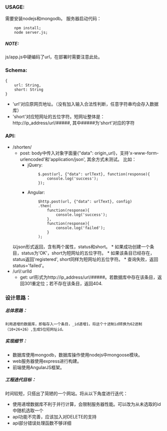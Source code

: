 ### USAGE:
需要安装nodejs和mongodb。
服务器启动代码：
```
    npm install;
    node server.js;
```
##### NOTE:
js/app.js中硬编码了url，在部署时需要注意此处。
### Schema:
```
{
    url: String,
    short: String
}
```
- 'url'对应原网页地址。（没有加入输入合法性判断，任意字符串均会存入数据库）
- 'short'对应短网址的五位字符。短网址整体是：http://ip_address/url/#####, 其中#####为'short'对应的字符

### API:
- /shorten/
    + post: body中传入对象字面量{"data": origin_url}，支持'x-www-form-urlencoded'和'application/json', 其余方式未测试。
        比如：
        * jQuery:
        ```
                $.post(url, {"data": urlText}, function(response){
                    console.log('success');
                });
        ```
        * Angular:
        ```
                $http.post(url, {"data": urlText}, config)
                .then(
                    function(response){
                        console.log('success');
                    },
                    function(response){
                        console.log('failed');
                    }
                );
        ```
    以json形式返回，含有两个属性，status和short。
        * 如果成功创建一个条目，status为'OK'，short为短网址的五位字符。
        * 如果该条目已经存在，status返回'registered', short同样为短网址的五位字符。
        * 查询失败，返回status='failed'。
- /url/:urlId
    + get: url形式为http://ip_address/url/#####。若数据库中存在该条目，返回301重定位；若不存在该条目，返回404.

### 设计思路：
##### 总体思路：
    利用递增的数据库，即每存入一个条目，_id递增1，将这个十进制id转换为62进制（10+26+26）,生成5位短网址id。
##### 实现细节：
- 数据库使用mongodb，数据库操作使用nodejs中mongoose模块。
- web服务器使用express进行构建。
- 前端使用AngularJS框架。
##### 工程迭代目标：
时间较短，只搭出了简陋的一个网站。将从以下角度进行迭代：
- 使用递增数据库不利于并行计算，会限制服务器性能。可以改为从未选取的id中随机选取一个
- api功能不完善，应该加入对DELETE的支持
- api部分错误处理函数不够详细